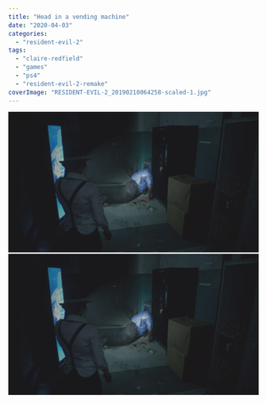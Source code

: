 ```yaml
---
title: "Head in a vending machine"
date: "2020-04-03"
categories: 
  - "resident-evil-2"
tags: 
  - "claire-redfield"
  - "games"
  - "ps4"
  - "resident-evil-2-remake"
coverImage: "RESIDENT-EVIL-2_20190210064258-scaled-1.jpg"
---
```


[![](images/RESIDENT-EVIL-2_20190210064258-scaled-1.jpg)](images/RESIDENT-EVIL-2_20190210064258-scaled-1.jpg)
[![](images/RESIDENT-EVIL-2_20190210064258-scaled-1.jpg)](images/RESIDENT-EVIL-2_20190210064258-scaled-1.jpg)
